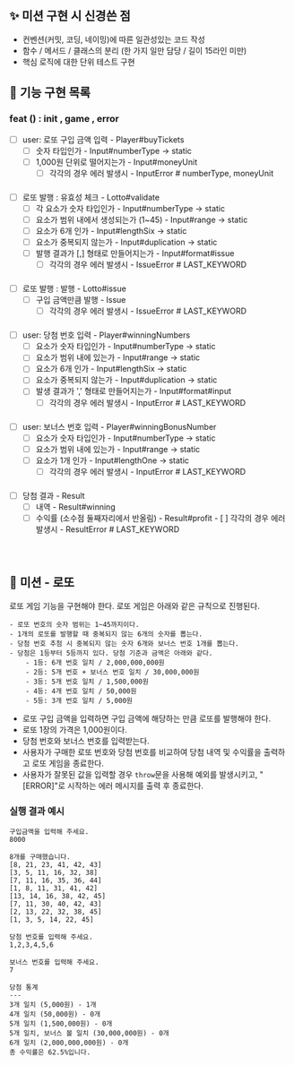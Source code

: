 ## ✨ 미션 구현 시 신경쓴 점

- 컨벤션(커밋, 코딩, 네이밍)에 따른 일관성있는 코드 작성
- 함수 / 메서드 / 클래스의 분리 (한 가지 일만 담당 / 길이 15라인 미만)
- 핵심 로직에 대한 단위 테스트 구현
  <br/>

## 🎰 기능 구현 목록

### feat () : init , game , error

- [ ] user: 로또 구입 금액 입력 - Player#buyTickets
    - [ ] 숫자 타입인가 - Input#numberType -> static
    - [ ] 1,000원 단위로 떨어지는가 - Input#moneyUnit
      - [ ] 각각의 경우 에러 발생시 - InputError # numberType, moneyUnit
###
- [ ] 로또 발행 : 유효성 체크 - Lotto#validate
    - [ ] 각 요소가 숫자 타입인가 - Input#numberType -> static
    - [ ] 요소가 범위 내에서 생성되는가 (1~45) - Input#range -> static
    - [ ] 요소가 6개 인가 - Input#lengthSix -> static
    - [ ] 요소가 중복되지 않는가 - Input#duplication -> static
    - [ ] 발행 결과가 [,] 형태로 만들어지는가 - Input#format#issue
        - [ ] 각각의 경우 에러 발생시 - IssueError # LAST_KEYWORD
###
- [ ] 로또 발행 : 발행 - Lotto#issue
    - [ ] 구입 금액만큼 발행 - Issue
        - [ ] 각각의 경우 에러 발생시 - IssueError # LAST_KEYWORD
###
- [ ] user: 당첨 번호 입력 - Player#winningNumbers
    - [ ] 요소가 숫자 타입인가 - Input#numberType -> static
    - [ ] 요소가 범위 내에 있는가 - Input#range -> static
    - [ ] 요소가 6개 인가 - Input#lengthSix -> static
    - [ ] 요소가 중복되지 않는가 - Input#duplication -> static
    - [ ] 발생 결과가 ',' 형태로 만들어지는가 - Input#format#input
        - [ ] 각각의 경우 에러 발생시 - InputError # LAST_KEYWORD
###
- [ ] user: 보너스 번호 입력 - Player#winningBonusNumber
    - [ ] 요소가 숫자 타입인가 - Input#numberType -> static
    - [ ] 요소가 범위 내에 있는가 - Input#range -> static
    - [ ] 요소가 1개 인가 - Input#lengthOne -> static
        - [ ] 각각의 경우 에러 발생시 - InputError # LAST_KEYWORD
###
- [ ] 당첨 결과 - Result
    - [ ] 내역 - Result#winning
    - [ ] 수익률 (소수점 둘째자리에서 반올림) - Result#profit
           - [ ] 각각의 경우 에러 발생시 - ResultError # LAST_KEYWORD
###
<br/>

## 🚀 미션 - 로또

로또 게임 기능을 구현해야 한다. 로또 게임은 아래와 같은 규칙으로 진행된다.

```
- 로또 번호의 숫자 범위는 1~45까지이다.
- 1개의 로또를 발행할 때 중복되지 않는 6개의 숫자를 뽑는다.
- 당첨 번호 추첨 시 중복되지 않는 숫자 6개와 보너스 번호 1개를 뽑는다.
- 당첨은 1등부터 5등까지 있다. 당첨 기준과 금액은 아래와 같다.
    - 1등: 6개 번호 일치 / 2,000,000,000원
    - 2등: 5개 번호 + 보너스 번호 일치 / 30,000,000원
    - 3등: 5개 번호 일치 / 1,500,000원
    - 4등: 4개 번호 일치 / 50,000원
    - 5등: 3개 번호 일치 / 5,000원
```

- 로또 구입 금액을 입력하면 구입 금액에 해당하는 만큼 로또를 발행해야 한다.
- 로또 1장의 가격은 1,000원이다.
- 당첨 번호와 보너스 번호를 입력받는다.
- 사용자가 구매한 로또 번호와 당첨 번호를 비교하여 당첨 내역 및 수익률을 출력하고 로또 게임을 종료한다.
- 사용자가 잘못된 값을 입력할 경우 `throw`문을 사용해 예외를 발생시키고, "[ERROR]"로 시작하는 에러 메시지를 출력 후 종료한다.
  <br/>

### 실행 결과 예시

```
구입금액을 입력해 주세요.
8000

8개를 구매했습니다.
[8, 21, 23, 41, 42, 43]
[3, 5, 11, 16, 32, 38]
[7, 11, 16, 35, 36, 44]
[1, 8, 11, 31, 41, 42]
[13, 14, 16, 38, 42, 45]
[7, 11, 30, 40, 42, 43]
[2, 13, 22, 32, 38, 45]
[1, 3, 5, 14, 22, 45]

당첨 번호를 입력해 주세요.
1,2,3,4,5,6

보너스 번호를 입력해 주세요.
7

당첨 통계
---
3개 일치 (5,000원) - 1개
4개 일치 (50,000원) - 0개
5개 일치 (1,500,000원) - 0개
5개 일치, 보너스 볼 일치 (30,000,000원) - 0개
6개 일치 (2,000,000,000원) - 0개
총 수익률은 62.5%입니다.
```
